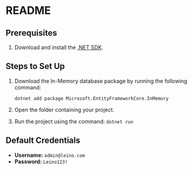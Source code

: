 # README

## Prerequisites
1. Download and install the [.NET SDK](https://dotnet.microsoft.com/download).

## Steps to Set Up
1. Download the In-Memory database package by running the following command:
   
   `dotnet add package Microsoft.EntityFrameworkCore.InMemory`
3. Open the folder containing your project.
4. Run the project using the command:
   `dotnet run`


## Default Credentials
- **Username:** `admin@leino.com`
- **Password:** `Leino123!`
